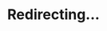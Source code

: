 ---
title: Redirecting...
layout: redirect
sitemap: false
permalink: /results/Philippines
redirect_to: /results/PHL/
---